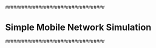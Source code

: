 ####################################
# Simple Mobile Network Simulation #
####################################

